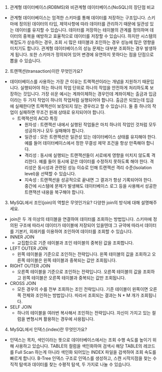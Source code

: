 1. 관계형 데이터베이스(RDBMS)와 비관계형 데이터베이스(NoSQL)의 장단점 비교

- 관계형 데이터베이스는 엄격한 스키마를 통해 데이터를 저장하는 구조입니다. 스키마에 정의된 데이터의 타입, 제약사항에 따라 데이터를 관리하기 때문에 일관성 있는 데이터를 유지할 수 있습니다. 데이터를 저장하는 테이블의 관계를 정의하며 데이터의 중복을 예방하고 효율적으로 데이터를 저장할 수 있습니다. 하지만 시스템의 복잡도가 상승하는 경우, 조회 시 많은 테이블과 조인하는 경우 성능에 많은 영향을 미치기도 합니다. 관계형 데이터베이스의 성능 문제는 대부분 조회하는 경우 발생하게 됩니다. 또한 스키마가 정의되어 있어 변경에 유연하지 못하다는 점을 단점으로 뽑을 수 있습니다.  

2. 트랜잭션(transaction)이란 무엇인가요?

- 데이터베이스를 사용하는 가장 큰 이유는 트랙잭션이라는 개념을 지원하기 때문입니다. 실행되어야 하는 하나의 작업 단위로 하나의 작업을 안전하게 처리하도록 보장하는 것입니다. 가장 쉬운 예시는 계좌이체하는 경우인데 계좌이체는 출금과 입금이라는 두 가지 작업이 하나의 작업처럼 실행되어야 합니다. 출금은 되었는데 입금에 실패한다면 트랙잭션이 보장되지 않는 경우라고 할 수 있습니다. 둘 중 하나의 작업이 실패하면 무조건 원래 상태로 유지되어야 합니다.
  - 트랙잭션의 ACID 특징
    - 원자성 : 트랜잭션 내에서 실행된 작업들은 마치 하나의 작업인 것처럼 모두 성공하거나 모두 실패해야 합니다.
    - 일관성 : 모든 트랜잭션은 일관성 있는 데이터베이스 상태를 유지해야 한다. 예를 들어 데이터베이스에서 정한 무결성 제약 조건을 항상 만족해야 합니다.
    - 격리성 : 동시에 실행되는 트랜잭션들이 서로에게 영향을 미치지 않도록 격리한다. 예를 들어 동시에 같은 데이터를 수정하지 못하도록 해야 한다. 격리성은 동시성과 관련된 성능 이슈로 인해 트랜잭션 격리 수준(Isolation level)을 선택할 수 있습니다.
    - 지속성 : 트랜잭션을 성공적으로 끝내면 그 결과가 항상 기록되어야 한다. 중간에 시스템에 문제가 발생해도 데이터베이스 로그 등을 사용해서 성공한 트랜잭션 내용을 복구해야 합니다.

3. MySQL에서 조인(join)의 역할은 무엇인가요? 다양한 join의 방식에 대해 설명해주세요.

- join은 두 개 이상의 테이블을 연결하여 데이터를 조회하는 방법입니다. 스키마에 정의된 구조에 따라서 데이터가 테이블에 저장되어 있을텐데 그 규약에 따라서 데이터를 기본키, 외래키를 이용하여 조인하여 데이터를 조회할 수 있습니다. 
- INNER JOIN
  - 교집합으로 기준 테이블과 조인 테이블의 중복된 값을 조회합니다.
- LEFT OUTER JOIN
  - 왼쪽 테이블을 기준으로 조인하는 전략입니다. 왼쪽 테이블의 값을 조회하고 오른쪽 테이블은 왼쪽 테이블과 중복되는 값만 조회됩니다.
- RIGHT OUTER JOIN
  - 오른쪽 테이블을 기준으로 조인하는 전략입니다. 오른쪽 테이블의 값을 조회하고 왼쪽 테이블은 오른쪽 테이블과 중복되는 값만 조회됩니다.
- CROSS JOIN
  - 모든 경우의 수를 전부 조회하는 조인 전략입니다. 기준 테이블이 왼쪽이면 오른쪽 전체와 조인하는 방법입니다. 따라서 조회되는 결과는 N * M 개가 조회됩니다.
- SELF JOIN
  - 하나의 테이블을 여러번 복사해서 조인하는 전략입니다. 자신이 가지고 있는 컬럼을 변형시켜 활용하는 경우에 사용됩니다.

4. MySQL에서 인덱스(index)란 무엇인가요?

- 인덱스는 목차, 색인이라는 뜻으로 데이터베이스에서는 조회 수행 속도를 높이기 위해 사용하고 있습니다. TABLE의 컬럼을 색인화하여 검색시 해당 TABLE의 레코드를 Full Scan 하는게 아니라 색인화 되어있는 INDEX 파일을 검색하여 조회 속도를 빠르게 합니다. B-Tree 인덱스 구조로 인덱스를 생성하고, 스캔 시작지점을 찾는 수직적 탐색과 데이터를 찾는 수평적 탐색, 두 가지로 나눌 수 있습니다.    
